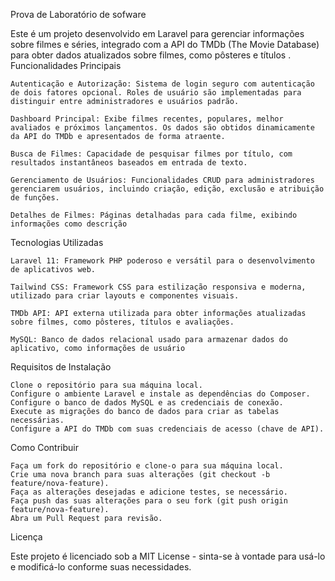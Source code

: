 Prova de Laboratório de sofware

Este é um projeto desenvolvido em Laravel para gerenciar informações sobre filmes e séries, integrado com a API do TMDb (The Movie Database) para obter dados atualizados sobre filmes, como pôsteres e títulos .
Funcionalidades Principais

    Autenticação e Autorização: Sistema de login seguro com autenticação de dois fatores opcional. Roles de usuário são implementadas para distinguir entre administradores e usuários padrão.

    Dashboard Principal: Exibe filmes recentes, populares, melhor avaliados e próximos lançamentos. Os dados são obtidos dinamicamente da API do TMDb e apresentados de forma atraente.

    Busca de Filmes: Capacidade de pesquisar filmes por título, com resultados instantâneos baseados em entrada de texto.

    Gerenciamento de Usuários: Funcionalidades CRUD para administradores gerenciarem usuários, incluindo criação, edição, exclusão e atribuição de funções.

    Detalhes de Filmes: Páginas detalhadas para cada filme, exibindo informações como descrição

Tecnologias Utilizadas

    Laravel 11: Framework PHP poderoso e versátil para o desenvolvimento de aplicativos web.

    Tailwind CSS: Framework CSS para estilização responsiva e moderna, utilizado para criar layouts e componentes visuais.

    TMDb API: API externa utilizada para obter informações atualizadas sobre filmes, como pôsteres, títulos e avaliações.

    MySQL: Banco de dados relacional usado para armazenar dados do aplicativo, como informações de usuário

Requisitos de Instalação

    Clone o repositório para sua máquina local.
    Configure o ambiente Laravel e instale as dependências do Composer.
    Configure o banco de dados MySQL e as credenciais de conexão.
    Execute as migrações do banco de dados para criar as tabelas necessárias.
    Configure a API do TMDb com suas credenciais de acesso (chave de API).

Como Contribuir

    Faça um fork do repositório e clone-o para sua máquina local.
    Crie uma nova branch para suas alterações (git checkout -b feature/nova-feature).
    Faça as alterações desejadas e adicione testes, se necessário.
    Faça push das suas alterações para o seu fork (git push origin feature/nova-feature).
    Abra um Pull Request para revisão.

Licença

Este projeto é licenciado sob a MIT License - sinta-se à vontade para usá-lo e modificá-lo conforme suas necessidades.
